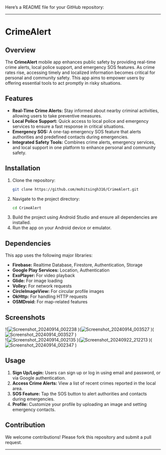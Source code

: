 Here’s a README file for your GitHub repository:

---

# CrimeAlert

## Overview

The **CrimeAlert** mobile app enhances public safety by providing real-time crime alerts, local police support, and emergency SOS features. As crime rates rise, accessing timely and localized information becomes critical for personal and community safety. This app aims to empower users by offering essential tools to act promptly in risky situations.

## Features

- **Real-Time Crime Alerts:** Stay informed about nearby criminal activities, allowing users to take preventive measures.
- **Local Police Support:** Quick access to local police and emergency services to ensure a fast response in critical situations.
- **Emergency SOS:** A one-tap emergency SOS feature that alerts authorities and predefined contacts during emergencies.
- **Integrated Safety Tools:** Combines crime alerts, emergency services, and local support in one platform to enhance personal and community safety.

## Installation

1. Clone the repository:
   ```bash
   git clone https://github.com/mohitsingh316/CrimeAlert.git
   ```
2. Navigate to the project directory:
   ```bash
   cd CrimeAlert
   ```
3. Build the project using Android Studio and ensure all dependencies are installed.
4. Run the app on your Android device or emulator.

## Dependencies

This app uses the following major libraries:

- **Firebase:** Realtime Database, Firestore, Authentication, Storage
- **Google Play Services:** Location, Authentication
- **ExoPlayer:** For video playback
- **Glide:** For image loading
- **Volley:** For network requests
- **CircleImageView:** For circular profile images
- **OkHttp:** For handling HTTP requests
- **OSMDroid:** For map-related features

## Screenshots

!(![Screenshot_20240914_002238](https://github.com/user-attachments/assets/12027793-0e5c-4a83-9c2c-0fd0204242f8)
)(![Screenshot_20240914_003527](https://github.com/user-attachments/assets/b42cffb7-9cb7-41aa-9c8b-773608ff4b6b)
)(![Screenshot_20240914_003527](https://github.com/user-attachments/assets/dcdaa46d-2a63-452f-bfe3-09d50ceb6c9d)
)  
!(![Screenshot_20240914_002135](https://github.com/user-attachments/assets/985d0c07-51f8-4b81-aa3a-cd65c7bf3295)
)(![Screenshot_20240922_212213](https://github.com/user-attachments/assets/191ba4aa-0cd3-485c-a8f9-edc8a770f1fa)
)(![Screenshot_20240914_002347](https://github.com/user-attachments/assets/3c83100f-52cd-4e5b-9752-55ef35da5bb6)
)

## Usage

1. **Sign Up/Login:** Users can sign up or log in using email and password, or via Google authentication.
2. **Access Crime Alerts:** View a list of recent crimes reported in the local area.
3. **SOS Feature:** Tap the SOS button to alert authorities and contacts during emergencies.
4. **Profile:** Customize your profile by uploading an image and setting emergency contacts.

## Contribution

We welcome contributions! Please fork this repository and submit a pull request.

---

